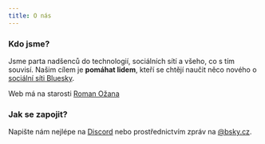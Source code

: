 ```yaml
---
title: O nás
---
```


### Kdo jsme?

Jsme parta nadšenců do technologií, sociálních sítí a všeho, co s tím souvisí. Našim cílem je **pomáhat lidem**, kteří
se chtějí naučit něco nového o [sociální síti Bluesky](https://bsky.app/).

Web má na starosti [Roman Ožana](https://ozana.cz)

### Jak se zapojit?

Napište nám nejlépe na [Discord](https://discord.com/invite/DT6VcuEvXx) nebo prostřednictvím zpráv
na [@bsky.cz](https://bsky.app/messages/3kw5b3i5dlr2d).